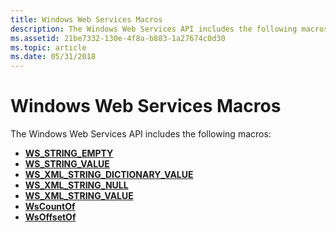 ```yaml
---
title: Windows Web Services Macros
description: The Windows Web Services API includes the following macros WS\_STRING\_EMPTYWS\_STRING\_VALUEWS\_XML\_STRING\_DICTIONARY\_VALUEWS\_XML\_STRING\_NULLWS\_XML\_STRING\_VALUEWsCountOfWsOffsetOf.
ms.assetid: 21be7332-130e-4f8a-b883-1a27674c0d30
ms.topic: article
ms.date: 05/31/2018
---
```


# Windows Web Services Macros

The Windows Web Services API includes the following macros:

-   [**WS\_STRING\_EMPTY**](https://msdn.microsoft.com/library/Dd323449(v=VS.85).aspx)
-   [**WS\_STRING\_VALUE**](/windows/desktop/api/WebServices/nf-webservices-ws_string_value)
-   [**WS\_XML\_STRING\_DICTIONARY\_VALUE**](/windows/desktop/api/WebServices/nf-webservices-ws_xml_string_dictionary_value)
-   [**WS\_XML\_STRING\_NULL**](https://msdn.microsoft.com/library/Dd323562(v=VS.85).aspx)
-   [**WS\_XML\_STRING\_VALUE**](/windows/desktop/api/WebServices/nf-webservices-ws_xml_string_value)
-   [**WsCountOf**](/windows/desktop/api/WebServices/nf-webservices-wscountof)
-   [**WsOffsetOf**](/windows/desktop/api/WebServices/nf-webservices-wsoffsetof)

 

 




